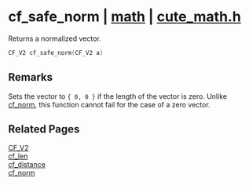 # cf_safe_norm | [math](https://github.com/RandyGaul/cute_framework/blob/master/docs/math_readme.md) | [cute_math.h](https://github.com/RandyGaul/cute_framework/blob/master/include/cute_math.h)

Returns a normalized vector.

```cpp
CF_V2 cf_safe_norm(CF_V2 a)
```

## Remarks

Sets the vector to `{ 0, 0 }` if the length of the vector is zero. Unlike [cf_norm](https://github.com/RandyGaul/cute_framework/blob/master/docs/math/cf_norm.md), this function cannot fail for
the case of a zero vector.

## Related Pages

[CF_V2](https://github.com/RandyGaul/cute_framework/blob/master/docs/math/cf_v2.md)  
[cf_len](https://github.com/RandyGaul/cute_framework/blob/master/docs/math/cf_len.md)  
[cf_distance](https://github.com/RandyGaul/cute_framework/blob/master/docs/math/cf_distance.md)  
[cf_norm](https://github.com/RandyGaul/cute_framework/blob/master/docs/math/cf_norm.md)  
